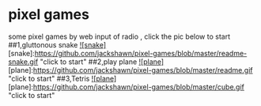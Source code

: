 # pixel games
some pixel games by web input of radio , click the pic below to start
##1,gluttonous snake
[![snake]](https://jackshawn.github.io/pixel-games/snake.html)  
[snake]:https://github.com/jackshawn/pixel-games/blob/master/readme-snake.gif "click to start"
##2,play plane
[![plane]](https://jackshawn.github.io/pixel-games/)  
[plane]:https://github.com/jackshawn/pixel-games/blob/master/readme.gif "click to start"
##3,Tetris
[![plane]](https://jackshawn.github.io/pixel-games/cube.html)  
[plane]:https://github.com/jackshawn/pixel-games/blob/master/cube.gif "click to start"
